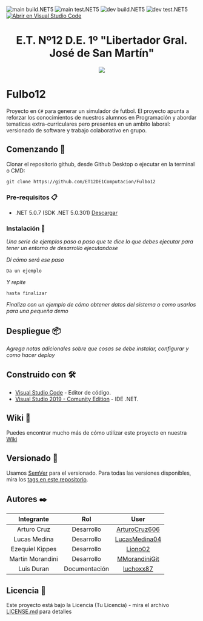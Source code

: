 ![main build.NET5](https://github.com/ET12DE1Computacion/Fulbo12/workflows/main-build.NET5/badge.svg?branch=main) ![main test.NET5](https://github.com/ET12DE1Computacion/Fulbo12/workflows/main-test.NET5/badge.svg?branch=main)
![dev build.NET5](https://github.com/ET12DE1Computacion/Fulbo12/workflows/dev-build.NET5/badge.svg?branch=dev) ![dev test.NET5](https://github.com/ET12DE1Computacion/Fulbo12/workflows/dev-test.NET5/badge.svg?branch=dev)
[![Abrir en Visual Studio Code](https://open.vscode.dev/badges/open-in-vscode.svg)](https://open.vscode.dev/ET12DE1Computacion/Fulbo12)

<h1 align="center">E.T. Nº12 D.E. 1º "Libertador Gral. José de San Martín"</h1>
<p align="center">
  <img src="https://et12.edu.ar/imgs/et12.png">
</p>

# Fulbo12

Proyecto en `C#` para generar un simulador de futbol. El proyecto apunta a reforzar los conocimientos de nuestros alumnos en Programación y abordar tematicas extra-curriculares pero presentes en un ambito laboral: versionado de software y trabajo colaborativo en grupo.

## Comenzando 🚀

Clonar el repositorio github, desde Github Desktop o ejecutar en la terminal o CMD:

```
git clone https://github.com/ET12DE1Computacion/Fulbo12
```

### Pre-requisitos 📋

- .NET 5.0.7 (SDK .NET 5.0.301) [Descargar](https://dotnet.microsoft.com/download/dotnet/5.0)

### Instalación 🔧

_Una serie de ejemplos paso a paso que te dice lo que debes ejecutar para tener un entorno de desarrollo ejecutandose_

_Dí cómo será ese paso_

```
Da un ejemplo
```

_Y repite_

```
hasta finalizar
```

_Finaliza con un ejemplo de cómo obtener datos del sistema o como usarlos para una pequeña demo_

## Despliegue 📦

_Agrega notas adicionales sobre que cosas se debe instalar, configurar y como hacer deploy_

## Construido con 🛠️

* [Visual Studio Code](https://code.visualstudio.com/#alt-downloads) - Editor de código.
* [Visual Studio 2019 - Comunity Edition](https://visualstudio.microsoft.com/es/vs/community/) - IDE .NET.

## Wiki 📖

Puedes encontrar mucho más de cómo utilizar este proyecto en nuestra [Wiki](https://github.com/tu/proyecto/wiki)

## Versionado 📌

Usamos [SemVer](http://semver.org/) para el versionado. Para todas las versiones disponibles, mira los [tags en este repositorio](https://github.com/ET12DE1Computacion/Fulbo12/tags).

## Autores ✒️

| Integrante | Rol | User |
| :--------: | :-: | :--: |
| Arturo Cruz | Desarrollo | [ArturoCruz606](https://github.com/ArturoCruz606) |
| Lucas Medina | Desarrollo | [LucasMedina04](https://github.com/LucasMedina04) |
| Ezequiel Kippes | Desarrollo | [Liono02](https://github.com/Liono02) |
| Martín Morandini | Desarrollo | [MMorandiniGit](https://github.com/MMorandiniGit) |
| Luis Duran | Documentación | [luchoxx87](https://github.com/luchoxx87) |


## Licencia 📄

Este proyecto está bajo la Licencia (Tu Licencia) - mira el archivo [LICENSE.md](LICENSE.md) para detalles
